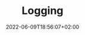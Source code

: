 ---
title: "Logging"
date: 2022-06-09T18:56:07+02:00
lastmod: 2022-06-09T18:56:07+02:00
description: ""
lead: ""
draft: true
images: []
weight: 999
toc: true
menu:
  docs:
    parent: ""
---